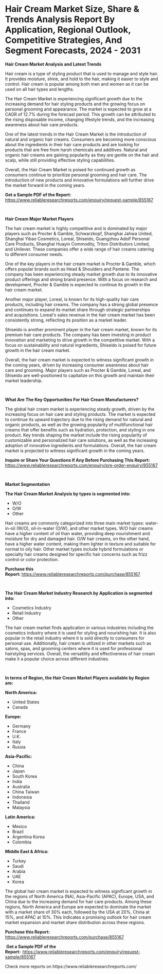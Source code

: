 <p><h1>Hair Cream Market Size, Share & Trends Analysis Report By Application, Regional Outlook, Competitive Strategies, And Segment Forecasts, 2024 - 2031</h1></p><p><strong>Hair Cream Market Analysis and Latest Trends</strong></p>
<p><p>Hair cream is a type of styling product that is used to manage and style hair. It provides moisture, shine, and hold to the hair, making it easier to style and control. Hair cream is popular among both men and women as it can be used on all hair types and lengths.</p><p>The Hair Cream Market is experiencing significant growth due to the increasing demand for hair styling products and the growing focus on personal grooming and appearance. The market is expected to grow at a CAGR of 12.7% during the forecast period. This growth can be attributed to the rising disposable income, changing lifestyle trends, and the increasing awareness about hair care products.</p><p>One of the latest trends in the Hair Cream Market is the introduction of natural and organic hair creams. Consumers are becoming more conscious about the ingredients in their hair care products and are looking for products that are free from harsh chemicals and additives. Natural and organic hair creams are gaining popularity as they are gentle on the hair and scalp, while still providing effective styling capabilities.</p><p>Overall, the Hair Cream Market is poised for continued growth as consumers continue to prioritize personal grooming and hair care. The introduction of new products and innovative formulations will further drive the market forward in the coming years.</p></p>
<p><strong>Get a Sample PDF of the Report:&nbsp;</strong> <a href="https://www.reliableresearchreports.com/enquiry/request-sample/855167">https://www.reliableresearchreports.com/enquiry/request-sample/855167</a></p>
<p>&nbsp;</p>
<p><strong>Hair Cream Major Market Players</strong></p>
<p><p>The hair cream market is highly competitive and is dominated by major players such as Procter & Gamble, Schwarzkopf, Shanghai Jahwa United, Shanghai Yibao Cosmetics, Loreal, Shiseido, Guangzhou Adolf Personal Care Products, Shanghai Huayin Commodity, Triton Distributors Limited, and Unilever. These companies offer a wide range of hair creams catering to different consumer needs.</p><p>One of the key players in the hair cream market is Procter & Gamble, which offers popular brands such as Head & Shoulders and Pantene. The company has been experiencing steady market growth due to its innovative product offerings and strong brand presence. With a focus on research and development, Procter & Gamble is expected to continue its growth in the hair cream market.</p><p>Another major player, Loreal, is known for its high-quality hair care products, including hair creams. The company has a strong global presence and continues to expand its market share through strategic partnerships and acquisitions. Loreal's sales revenue in the hair cream market has been consistently strong, reflecting its position as a market leader.</p><p>Shiseido is another prominent player in the hair cream market, known for its premium hair care products. The company has been investing in product innovation and marketing to drive growth in the competitive market. With a focus on sustainability and natural ingredients, Shiseido is poised for future growth in the hair cream market.</p><p>Overall, the hair cream market is expected to witness significant growth in the coming years, driven by increasing consumer awareness about hair care and grooming. Major players such as Procter & Gamble, Loreal, and Shiseido are well-positioned to capitalize on this growth and maintain their market leadership.</p></p>
<p>&nbsp;</p>
<p><strong>What Are The Key Opportunities For Hair Cream Manufacturers?</strong></p>
<p><p>The global hair cream market is experiencing steady growth, driven by the increasing focus on hair care and styling products. The market is expected to continue its upward trajectory due to the rising demand for natural and organic products, as well as the growing popularity of multifunctional hair creams that offer benefits such as hydration, protection, and styling in one product. Key trends shaping the market include the rising popularity of customizable and personalized hair care solutions, as well as the increasing adoption of innovative ingredients and formulations. Overall, the hair cream market is projected to witness significant growth in the coming years.</p></p>
<p><strong>Inquire or Share Your Questions If Any Before Purchasing This Report:</strong> <a href="https://www.reliableresearchreports.com/enquiry/pre-order-enquiry/855167">https://www.reliableresearchreports.com/enquiry/pre-order-enquiry/855167</a></p>
<p>&nbsp;</p>
<p><strong>Market Segmentation</strong></p>
<p><strong>The Hair Cream Market Analysis by types is segmented into:</strong></p>
<p><ul><li>W/O</li><li>O/W</li><li>Other</li></ul></p>
<p><p>Hair creams are commonly categorized into three main market types: water-in-oil (W/O), oil-in-water (O/W), and other market types. W/O hair creams have a higher content of oil than water, providing deep nourishment and moisture for dry and damaged hair. O/W hair creams, on the other hand, have a higher water content, making them lighter in texture and suitable for normal to oily hair. Other market types include hybrid formulations or specialty hair creams designed for specific hair concerns such as frizz control or color protection.</p></p>
<p><strong>Purchase this Report:&nbsp;</strong><a href="https://www.reliableresearchreports.com/purchase/855167">https://www.reliableresearchreports.com/purchase/855167</a></p>
<p>&nbsp;</p>
<p><strong>The Hair Cream Market Industry Research by Application is segmented into:</strong></p>
<p><ul><li>Cosmetics Industry</li><li>Retail Industry</li><li>Other</li></ul></p>
<p><p>The hair cream market finds application in various industries including the cosmetics industry where it is used for styling and nourishing hair. It is also popular in the retail industry where it is sold directly to consumers for personal use. Additionally, hair cream is utilized in other markets such as salons, spas, and grooming centers where it is used for professional hairstyling services. Overall, the versatility and effectiveness of hair cream make it a popular choice across different industries.</p></p>
<p>&nbsp;</p>
<p><strong>In terms of Region, the Hair Cream Market Players available by Region are:</strong></p>
<p>
    <p> <strong> North America: </strong>
        <ul>
            <li>United States</li>
            <li>Canada</li>
        </ul>
        </p> 
    <p> <strong> Europe: </strong>
        <ul>
            <li>Germany</li>
            <li>France</li>
            <li>U.K.</li>
            <li>Italy</li>
            <li>Russia</li>
        </ul>
        </p> 
    <p> <strong> Asia-Pacific: </strong>
        <ul>
            <li>China</li>
            <li>Japan</li>
            <li>South Korea</li>
            <li>India</li>
            <li>Australia</li>
            <li>China Taiwan</li>
            <li>Indonesia</li>
            <li>Thailand</li>
            <li>Malaysia</li>
        </ul>
        </p> 
    <p> <strong> Latin America: </strong>
        <ul>
            <li>Mexico</li>
            <li>Brazil</li>
            <li>Argentina Korea</li>
            <li>Colombia</li>
        </ul>
        </p> 
    <p> <strong> Middle East & Africa: </strong>
        <ul>
            <li>Turkey</li>
            <li>Saudi</li>
            <li>Arabia</li>
            <li>UAE</li>
            <li>Korea</li>
        </ul>
    </p>
    </p>
<p><p>The global hair cream market is expected to witness significant growth in the regions of North America (NA), Asia-Pacific (APAC), Europe, USA, and China due to the increasing demand for hair care products. Among these regions, North America and Europe are expected to dominate the market with a market share of 30% each, followed by the USA at 20%, China at 15%, and APAC at 10%. This indicates a promising outlook for hair cream market expansion and market share distribution across these regions.</p></p>
<p><strong>Purchase this Report: </strong><a href="https://www.reliableresearchreports.com/purchase/855167">https://www.reliableresearchreports.com/purchase/855167</a></p>
<p>&nbsp;<strong>Get a Sample PDF of the Report:&nbsp;&nbsp;</strong><a href="https://www.reliableresearchreports.com/enquiry/request-sample/855167">https://www.reliableresearchreports.com/enquiry/request-sample/855167</a></p>
<p><strong></strong></p>
<p>Check more reports on https://www.reliableresearchreports.com/</p>